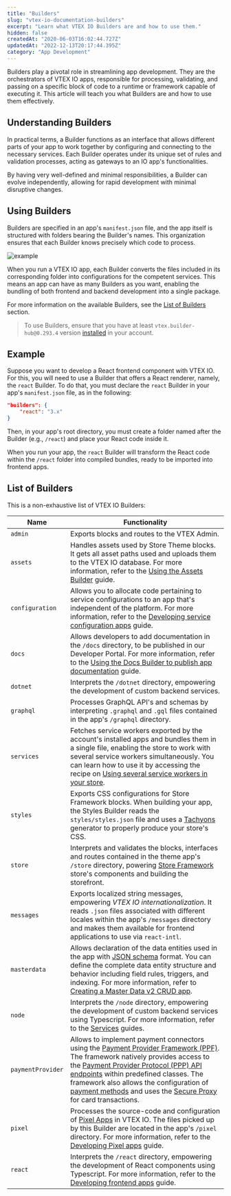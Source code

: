 ```yaml
---
title: "Builders"
slug: "vtex-io-documentation-builders"
excerpt: "Learn what VTEX IO Builders are and how to use them."
hidden: false
createdAt: "2020-06-03T16:02:44.727Z"
updatedAt: "2022-12-13T20:17:44.395Z"
category: "App Development"
---
```


Builders play a pivotal role in streamlining app development. They are the orchestrators of VTEX IO apps, responsible for processing, validating, and passing on a specific block of code to a runtime or framework capable of executing it. This article will teach you what Builders are and how to use them effectively.

## Understanding Builders

In practical terms, a Builder functions as an interface that allows different parts of your app to work together by configuring and connecting to the necessary services. Each Builder operates under its unique set of rules and validation processes, acting as gateways to an IO app's functionalities.

By having very well-defined and minimal responsibilities, a Builder can evolve independently, allowing for rapid development with minimal disruptive changes.

## Using Builders

Builders are specified in an app's `manifest.json` file, and the app itself is structured with folders bearing the Builder's names. This organization ensures that each Builder knows precisely which code to process.

![example](https://cdn.jsdelivr.net/gh/vtexdocs/dev-portal-content@main/images/vtex-io-documentation-builders.png)

When you run a VTEX IO app, each Builder converts the files included in its corresponding folder into configurations for the competent services. This means an app can have as many Builders as you want, enabling the bundling of both frontend and backend development into a single package.

For more information on the available Builders, see the [List of Builders](#list-of-builders) section.

> To use Builders, ensure that you have at least `vtex.builder-hub@0.293.4` version [installed](https://developers.vtex.com/docs/guides/vtex-io-documentation-vtex-io-cli-usage#installing-an-app) in your account.

## Example

Suppose you want to develop a React frontend component with VTEX IO. For this, you will need to use a Builder that offers a React renderer, namely, the `react` Builder. To do that, you must declare the `react` Builder in your app's `manifest.json` file, as in the following:

```json
"builders": {
    "react": "3.x"
}
```

Then, in your app's root directory, you must create a folder named after the Builder (e.g., `/react`) and place your React code inside it.

When you run your app, the `react` Builder will transform the React code within the `/react` folder into compiled bundles, ready to be imported into frontend apps.

## List of Builders

This is a non-exhaustive list of VTEX IO Builders:

| Name              | Functionality                                                                                                                                                                                                                                                                                                                                                                                                                                                                                                                                                                                                                                                                                               |
| ----------------- | ----------------------------------------------------------------------------------------------------------------------------------------------------------------------------------------------------------------------------------------------------------------------------------------------------------------------------------------------------------------------------------------------------------------------------------------------------------------------------------------------------------------------------------------------------------------------------------------------------------------------------------------------------------------------------------------------------------- |
| `admin`           | Exports blocks and routes to the VTEX Admin.                                                                                                                                                                                                                                                                                                                                                                                                                                                                                                                                                                                                                                                                |
| `assets`          | Handles assets used by Store Theme blocks. It gets all asset paths used and uploads them to the VTEX IO database. For more information, refer to the [Using the Assets Builder](https://developers.vtex.com/docs/guides/vtex-io-documentation-using-the-assets-builder/) guide.                                                                                                                                                                                                                                                                                                                                                                                                                             |
| `configuration`   | Allows you to allocate code pertaining to service configurations to an app that's independent of the platform. For more information, refer to the [Developing service configuration apps](https://developers.vtex.com/docs/guides/vtex-io-documentation-developing-service-configuration-apps/) guide.                                                                                                                                                                                                                                                                                                                                                                                                      |
| `docs`            | Allows developers to add documentation in the `/docs` directory, to be published in our Developer Portal. For more information, refer to the [Using the Docs Builder to publish app documentation](https://developers.vtex.com/docs/guides/using-the-docs-builder-to-publish-app-documentation/) guide.                                                                                                                                                                                                                                                                                                                                                                                                     |
| `dotnet`          | Interprets the `/dotnet` directory, empowering the development of custom backend services.                                                                                                                                                                                                                                                                                                                                                                                                                                                                                                                                                                                                                  |
| `graphql`         | Processes GraphQL API's and schemas by interpreting `.graphql` and `.gql` files contained in the app's `/graphql` directory.                                                                                                                                                                                                                                                                                                                                                                                                                                                                                                                                                                                |
| `services`        | Fetches service workers exported by the account's installed apps and bundles them in a single file, enabling the store to work with several service workers simultaneously. You can learn how to use it by accessing the recipe on [Using several service workers in your store](https://developers.vtex.com/docs/guides/vtex-io-documentation-using-several-service-workers-in-your-store).                                                                                                                                                                                                                                                                                                                |
| `styles`          | Exports CSS configurations for Store Framework blocks. When building your app, the Styles Builder reads the `styles/styles.json` file and uses a [Tachyons](https://tachyons.io/) generator to properly produce your store's CSS.                                                                                                                                                                                                                                                                                                                                                                                                                                                                           |
| `store`           | Interprets and validates the blocks, interfaces and routes contained in the theme app's `/store` directory, powering [Store Framework](https://developers.vtex.com/docs/guides/vtex-io-documentation-what-is-vtex-store-framework) store's components and building the storefront.                                                                                                                                                                                                                                                                                                                                                                                                                          |
| `messages`        | Exports localized string messages, empowering _VTEX IO internationalization_. It reads `.json` files associated with different locales within the app's `/messages` directory and makes them available for frontend applications to use via `react-intl`.                                                                                                                                                                                                                                                                                                                                                                                                                                                   |
| `masterdata`      | Allows declaration of the data entities used in the app with [JSON schema](https://json-schema.org/) format. You can define the complete data entity structure and behavior including field rules, triggers, and indexing. For more information, refer to [Creating a Master Data v2 CRUD app](https://developers.vtex.com/docs/guides/create-master-data-crud-app). |
| `node`            | Interprets the `/node` directory, empowering the development of custom backend services using Typescript. For more information, refer to the [Services](https://developers.vtex.com/docs/guides/vtex-io-documentation-service) guides.                                                                                                                                                                                                                                                                                                                                                                                                                                                                      |
| `paymentProvider` | Allows to implement payment connectors using the [Payment Provider Framework (PPF)](https://developers.vtex.com/docs/guides/payments-integration-payment-provider-framework). The framework natively provides access to the [Payment Provider Protocol (PPP) API endpoints](https://developers.vtex.com/docs/api-reference/payment-provider-protocol) within predefined classes. The framework also allows the configuration of [payment methods](https://help.vtex.com/en/tutorial/how-to-configure-payment-conditions--tutorials_455) and uses the [Secure Proxy](https://developers.vtex.com/docs/guides/payments-integration-secure-proxy) for card transactions. |
| `pixel`           | Processes the source-code and configuration of [Pixel Apps](https://developers.vtex.com/docs/guides/pixel-apps) in VTEX IO. The files picked up by this Builder are located in the app's `/pixel` directory. For more information, refer to the [Developing Pixel apps](https://developers.vtex.com/docs/guides/vtex-io-documentation-1-developnativeintegrationswithpixelapps) guide.                                                                                                                                                                                                                                                                                                                      |
| `react`           | Interprets the `/react` directory, empowering the development of React components using Typescript. For more information, refer to the [Developing frontend apps](https://developers.vtex.com/docs/guides/vtex-io-documentation-1-developing-storefront-apps-using-react-and-vtex-io) guide.                                                                                                                                                                                                                                                                                                                                                                                                                |
